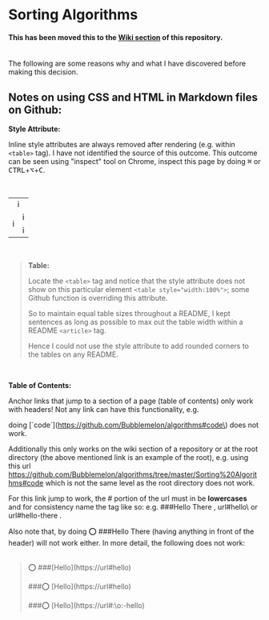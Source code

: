 # Sorting Algorithms

#### This has been moved this to the [Wiki section](https://github.com/Bubblemelon/algorithms/wiki/Sorting-Algorithms) of this repository.  
<br/>
The following are some reasons why and what I have discovered before making this decision.  
<br/>

## Notes on using CSS and HTML in Markdown files on Github:  

**Style Attribute:**

Inline style attributes are always removed after rendering (e.g. within `<table>` tag). I have not identified the source of this outcome. This outcome can be seen using "inspect" tool on Chrome, inspect this page by doing <kbd>&#8984;</kbd> or <kbd>CTRL</kbd>+<kbd>⌥</kbd>+<kbd>C</kbd>.  

<br/>
<table style="width:100%">
  <tr>
    <td colspan="2" align="center">
      i
    </td>
  </tr>
  <tr>
    <td rowspan="2" nowrap>
      i
    </td>
    <td align="left">
      i
    </td>
  </tr>
  <tr>
    <td>
      i
    </td>
  </tr>
</table>
<br/>

> **Table:**
>
> Locate the `<table>` tag and notice that the style attribute does not show on this  particular element `<table style="width:100%">`; some Github function is overriding this attribute.  
>
> So to maintain equal table sizes throughout a README, I kept sentences as long as possible to max out the table width within a README `<article>` tag.    
>
> Hence I could not use the style attribute to add rounded corners to the tables on any README.  

<br/>

**Table of Contents:**

Anchor links that jump to a section of a page (table of contents) only work with headers! Not any link can have this functionality, e.g.  

doing \[\`code\`\]\(https://github.com/Bubblemelon/algorithms#code\) does not work.

Additionally this only works on the wiki section of a repository or at the root directory (the above mentioned link is an example of the root), e.g. using this url https://github.com/Bubblemelon/algorithms/tree/master/Sorting%20Algorithms#code which is not the same level as the root directory does not work.  

For this link jump to work, the # portion of the url must in be **lowercases** and for consistency name the tag like so: e.g. \#\#\#Hello There , url#hello\ or url#hello-there .     

Also note that, by doing :o: \#\#\#Hello There (having anything in front of the header) will not work either. In more detail, the following does not work:  
<br/>
>:o: \#\#\#[Hello]\(https://url#hello)
>
>\#\#\#:o: [Hello]\(https://url#hello)
>
>\#\#\#:o: [Hello]\(https://url#:\o:-hello)
